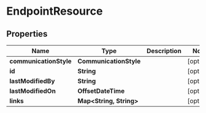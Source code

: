 

# EndpointResource


## Properties

Name | Type | Description | Notes
------------ | ------------- | ------------- | -------------
**communicationStyle** | **CommunicationStyle** |  |  [optional]
**id** | **String** |  |  [optional]
**lastModifiedBy** | **String** |  |  [optional]
**lastModifiedOn** | **OffsetDateTime** |  |  [optional]
**links** | **Map&lt;String, String&gt;** |  |  [optional]



